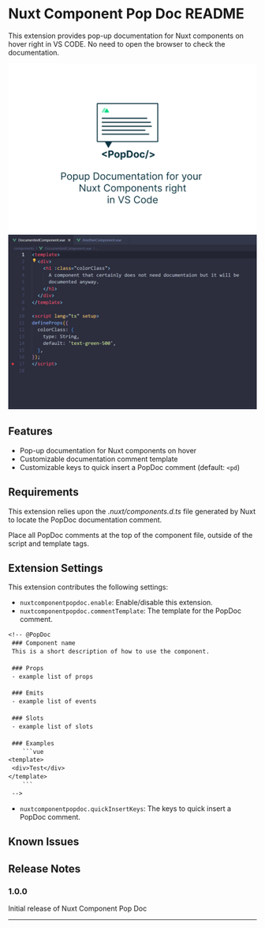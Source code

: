 # Nuxt Component Pop Doc README

This extension provides pop-up documentation for Nuxt components on hover right in VS CODE. No need to open the browser to check the documentation.

![](img/popdocheader.png)
![](img/PopDocShowcase.gif)
## Features

* Pop-up documentation for Nuxt components on hover
* Customizable documentation comment template
* Customizable keys to quick insert a PopDoc comment (default: `<pd`)


## Requirements

This extension relies upon the *.nuxt/components.d.ts* file generated by Nuxt to locate the PopDoc documentation comment.

Place all PopDoc comments at the top of the component file, outside of the script and template tags.

## Extension Settings

This extension contributes the following settings:

* `nuxtcomponentpopdoc.enable`: Enable/disable this extension.
* `nuxtcomponentpopdoc.commentTemplate`: The template for the PopDoc comment. 
```txt
<!-- @PopDoc 
 ### Component name
 This is a short description of how to use the component. 
 
 ### Props 
 - example list of props 
 
 ### Emits 
 - example list of events 
 
 ### Slots 
 - example list of slots 
 
 ### Examples 
    ```vue
<template>
 <div>Test</div> 
</template> 
    ```
 -->

 ```

* `nuxtcomponentpopdoc.quickInsertKeys`: The keys to quick insert a PopDoc comment.

## Known Issues



## Release Notes


### 1.0.0

Initial release of Nuxt Component Pop Doc


---